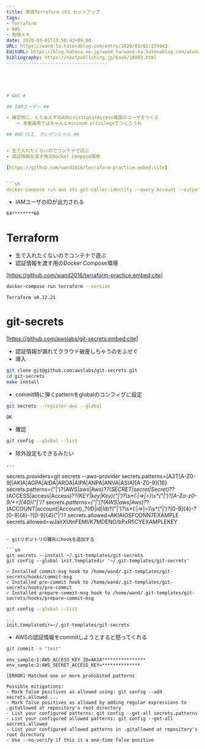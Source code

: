 ```yaml
---
title: 実践Terraform ch1 セットアップ
tags:
- Terraform
- AWS
- 勉強メモ
date: 2020-03-01T23:58:43+09:00
URL: https://wand-ta.hatenablog.com/entry/2020/03/01/235843
EditURL: https://blog.hatena.ne.jp/wand_ta/wand-ta.hatenablog.com/atom/entry/26006613528621359
bibliography: https://nextpublishing.jp/book/10983.html
-------------------------------------





# AWS #

## IAMユーザー ##

- 練習用に、とりあえずのAdministratorAccess権限のユーザをつくる
    - 本番運用ではちゃんとminimum privilegeでつくろうね

## AWS CLI, クレデンシャル ##


- 生で入れたくないのでコンテナで遊ぶ
- 認証情報を渡す用のDocker Compose環境

[https://github.com/wand2016/terraform-practice:embed:cite]


```sh
docker-compose run aws sts get-caller-identity --query Account --output text
```

- IAMユーザのIDが出力される

```
64********60
```


# Terraform #

- 生で入れたくないのでコンテナで遊ぶ
- 認証情報を渡す用のDocker Compose環境

[https://github.com/wand2016/terraform-practice:embed:cite]


```sh
docker-compose run terraform --version
```

```
Terraform v0.12.21
```


# git-secrets #

[https://github.com/awslabs/git-secrets:embed:cite]

- 認証情報が漏れてクラウド破産しちゃうのをふせぐ
- 導入

```sh
git clone git@github.com:awslabs/git-secrets.git
cd git-secrets
make install
```

- commit時に弾くpatternをglobalのコンフィグに設定

``` sh
git secrets --register-aws --global
```

```
OK
```

- 確認

```sh
git config --global --list
```

- 除外設定もできるみたい

```
...
```

secrets.providers=git secrets --aws-provider
secrets.patterns=(A3T[A-Z0-9]|AKIA|AGPA|AIDA|AROA|AIPA|ANPA|ANVA|ASIA)[A-Z0-9]{16}
secrets.patterns=("|')?(AWS|aws|Aws)?_?(SECRET|secret|Secret)?_?(ACCESS|access|Access)?_?(KEY|key|Key)("|')?\s*(:|=>|=)\s*("|')?[A-Za-z0-9/\+=]{40}("|')?
secrets.patterns=("|')?(AWS|aws|Aws)?_?(ACCOUNT|account|Account)_?(ID|id|Id)?("|')?\s*(:|=>|=)\s*("|')?[0-9]{4}\-?[0-9]{4}\-?[0-9]{4}("|')?
secrets.allowed=AKIAIOSFODNN7EXAMPLE
secrets.allowed=wJalrXUtnFEMI/K7MDENG/bPxRfiCYEXAMPLEKEY
```

- gitリポジトリの雛形にhookを追加する

```sh
git secrets --install ~/.git-templates/git-secrets
git config --global init.templatedir '~/.git-templates/git-secrets'
```


```
✓ Installed commit-msg hook to /home/wand/.git-templates/git-secrets/hooks/commit-msg
✓ Installed pre-commit hook to /home/wand/.git-templates/git-secrets/hooks/pre-commit
✓ Installed prepare-commit-msg hook to /home/wand/.git-templates/git-secrets/hooks/prepare-commit-msg
```


```sh
git config --global --list
```

```
...
init.templatedir=~/.git-templates/git-secrets
```

- AWSの認証情報をcommitしようとすると怒ってくれる

```sh
git commit -m "test"
```

```
env_sample:1:AWS_ACCESS_KEY_ID=AKIA****************
env_sample:2:AWS_SECRET_ACCESS_KEY=**************

[ERROR] Matched one or more prohibited patterns

Possible mitigations:
- Mark false positives as allowed using: git config --add secrets.allowed ...
- Mark false positives as allowed by adding regular expressions to .gitallowed at repository's root directory
- List your configured patterns: git config --get-all secrets.patterns
- List your configured allowed patterns: git config --get-all secrets.allowed
- List your configured allowed patterns in .gitallowed at repository's root directory
- Use --no-verify if this is a one-time false positive
```

